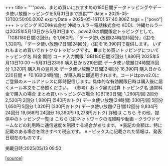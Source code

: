 +++
title = """povo、まとめ買いにおすすめの180日間データトッピングやデータ使い放題トッピングを5月31日まで提供"""
date = 2025-05-13T00:50:00.000Z
expiryDate = 2025-05-16T01:57:40.808Z
tags = ["povo"]
+++
トッピング KDDI株式会社 沖縄セルラー電話株式会社 KDDI、沖縄セルラーは2025年5月13日から5月31日まで、povo2.0の期間限定トッピングとして、「1GB(180日間)2回分」を1,980円、「データ使い放題(24時間)5回分」(注)を1,320円、「データ使い放題(7日間)24回分」(注)を16,390円で提供します。 いずれもまとめ買いでおトクなトッピングです。 ■まとめ買いトッピングについて トッピング名 料金 期間 コード入力期限 1GB(180日間)2回分 1,980円 2025年5月13日10:00 ～5月31日23:59 購入日から210日間 データ使い放題(24時間)5回分 1,320円 購入月の翌月末 データ使い放題(7日間)24回分 16,390円 購入日から220日間 ※「0.1GB(24時間)」が購入時に即適用されます。コードはpovo2.0にご登録のメールアドレスに即時配信します。具体的な有効期限日時は購入後に届くメール本文をご参照ください。 （参考）おトク額の試算 トッピング名 通常料金で購入の場合 まとめ買いトッピングの場合 1GB(180日間) 1,260円/回 2回分 2,520円 2回分 1,980円 (540円おトク) データ使い放題(24時間) 330円/回 5回分 1,650円 5回分 1,320円 (330円おトク) データ使い放題(7日間)12回分 9,834円 24回分 19,668円 24回分 16,390円 (3,278円おトク) 詳細は こちら その他、提供中のトッピング一覧は こちら (注)ネットワークの混雑時や動画・クラウドゲームなどの利用時に通信速度を制限する場合があります。 ※表記の金額は、特に記載のある場合を除きすべて税込です。 ※トピックスに記載された情報は、発表日現在のものです。

掲載日時:2025/05/13 09:50

[[source]](https://povo.jp/news/newsrelease/20250513_01/)
